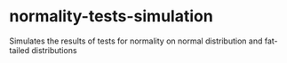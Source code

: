 # normality-tests-simulation
Simulates the results of tests for normality on normal distribution and fat-tailed distributions
